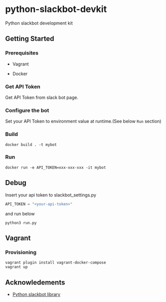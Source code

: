 # python-slackbot-devkit
Python slackbot development kit

## Getting Started

### Prerequisites
* Vagrant

* Docker

### Get API Token

Get API Token from slack bot page.


### Configure the bot

Set your API Token to environment value at runtime.(See below `Run` section)

### Build
```
docker build . -t mybot
```


### Run
```
docker run -e API_TOKEN=xxx-xxx-xxx -it mybot
```

##  Debug
Insert your api token to slackbot_settings.py
```python:slackbot_settings.py
API_TOKEN = "<your-api-token>"
```

and run below

```
python3 run.py
```

## Vagrant

### Provisioning
```
vagrant plugin install vagrant-docker-compose
vagrant up
```

## Acknowledements
* [Python slackbot library](https://github.com/lins05/slackbot)